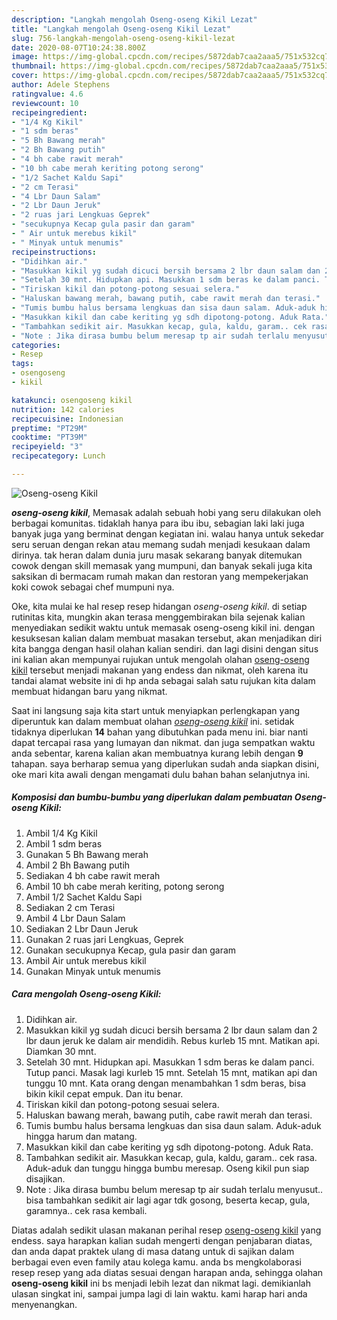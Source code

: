 ```yaml
---
description: "Langkah mengolah Oseng-oseng Kikil Lezat"
title: "Langkah mengolah Oseng-oseng Kikil Lezat"
slug: 756-langkah-mengolah-oseng-oseng-kikil-lezat
date: 2020-08-07T10:24:38.800Z
image: https://img-global.cpcdn.com/recipes/5872dab7caa2aaa5/751x532cq70/oseng-oseng-kikil-foto-resep-utama.jpg
thumbnail: https://img-global.cpcdn.com/recipes/5872dab7caa2aaa5/751x532cq70/oseng-oseng-kikil-foto-resep-utama.jpg
cover: https://img-global.cpcdn.com/recipes/5872dab7caa2aaa5/751x532cq70/oseng-oseng-kikil-foto-resep-utama.jpg
author: Adele Stephens
ratingvalue: 4.6
reviewcount: 10
recipeingredient:
- "1/4 Kg Kikil"
- "1 sdm beras"
- "5 Bh Bawang merah"
- "2 Bh Bawang putih"
- "4 bh cabe rawit merah"
- "10 bh cabe merah keriting potong serong"
- "1/2 Sachet Kaldu Sapi"
- "2 cm Terasi"
- "4 Lbr Daun Salam"
- "2 Lbr Daun Jeruk"
- "2 ruas jari Lengkuas Geprek"
- "secukupnya Kecap gula pasir dan garam"
- " Air untuk merebus kikil"
- " Minyak untuk menumis"
recipeinstructions:
- "Didihkan air."
- "Masukkan kikil yg sudah dicuci bersih bersama 2 lbr daun salam dan 2 lbr daun jeruk ke dalam air mendidih. Rebus kurleb 15 mnt. Matikan api. Diamkan 30 mnt."
- "Setelah 30 mnt. Hidupkan api. Masukkan 1 sdm beras ke dalam panci. Tutup panci. Masak lagi kurleb 15 mnt. Setelah 15 mnt, matikan api dan tunggu 10 mnt. Kata orang dengan menambahkan 1 sdm beras, bisa bikin kikil cepat empuk. Dan itu benar."
- "Tiriskan kikil dan potong-potong sesuai selera."
- "Haluskan bawang merah, bawang putih, cabe rawit merah dan terasi."
- "Tumis bumbu halus bersama lengkuas dan sisa daun salam. Aduk-aduk hingga harum dan matang."
- "Masukkan kikil dan cabe keriting yg sdh dipotong-potong. Aduk Rata."
- "Tambahkan sedikit air. Masukkan kecap, gula, kaldu, garam.. cek rasa. Aduk-aduk dan tunggu hingga bumbu meresap. Oseng kikil pun siap disajikan."
- "Note : Jika dirasa bumbu belum meresap tp air sudah terlalu menyusut.. bisa tambahkan sedikit air lagi agar tdk gosong, beserta kecap, gula, garamnya.. cek rasa kembali."
categories:
- Resep
tags:
- osengoseng
- kikil

katakunci: osengoseng kikil 
nutrition: 142 calories
recipecuisine: Indonesian
preptime: "PT29M"
cooktime: "PT39M"
recipeyield: "3"
recipecategory: Lunch

---
```



![Oseng-oseng Kikil](https://img-global.cpcdn.com/recipes/5872dab7caa2aaa5/751x532cq70/oseng-oseng-kikil-foto-resep-utama.jpg)

<b><i>oseng-oseng kikil</i></b>, Memasak adalah sebuah hobi yang seru dilakukan oleh berbagai komunitas. tidaklah hanya para ibu ibu, sebagian laki laki juga banyak juga yang berminat dengan kegiatan ini. walau hanya untuk sekedar seru seruan dengan rekan atau memang sudah menjadi kesukaan dalam dirinya. tak heran dalam dunia juru masak sekarang banyak ditemukan cowok dengan skill memasak yang mumpuni, dan banyak sekali juga kita saksikan di bermacam rumah makan dan restoran yang mempekerjakan koki cowok sebagai chef mumpuni nya.

Oke, kita mulai ke hal resep resep hidangan <i>oseng-oseng kikil</i>. di setiap rutinitas kita, mungkin akan terasa menggembirakan bila sejenak kalian menyediakan sedikit waktu untuk memasak oseng-oseng kikil ini. dengan kesuksesan kalian dalam membuat masakan tersebut, akan menjadikan diri kita bangga dengan hasil olahan kalian sendiri. dan lagi disini dengan situs ini kalian akan mempunyai rujukan untuk mengolah olahan <u>oseng-oseng kikil</u> tersebut menjadi makanan yang endess dan nikmat, oleh karena itu tandai alamat website ini di hp anda sebagai salah satu rujukan kita dalam membuat hidangan baru yang nikmat.




Saat ini langsung saja kita start untuk menyiapkan perlengkapan yang diperuntuk kan dalam membuat olahan <u><i>oseng-oseng kikil</i></u> ini. setidak tidaknya diperlukan <b>14</b> bahan yang dibutuhkan pada menu ini. biar nanti dapat tercapai rasa yang lumayan dan nikmat. dan juga sempatkan waktu anda sebentar, karena kalian akan membuatnya kurang lebih dengan <b>9</b> tahapan. saya berharap semua yang diperlukan sudah anda siapkan disini, oke mari kita awali dengan mengamati dulu bahan bahan selanjutnya ini.

<!--inarticleads1-->

##### Komposisi dan bumbu-bumbu yang diperlukan dalam pembuatan Oseng-oseng Kikil:

1. Ambil 1/4 Kg Kikil
1. Ambil 1 sdm beras
1. Gunakan 5 Bh Bawang merah
1. Ambil 2 Bh Bawang putih
1. Sediakan 4 bh cabe rawit merah
1. Ambil 10 bh cabe merah keriting, potong serong
1. Ambil 1/2 Sachet Kaldu Sapi
1. Sediakan 2 cm Terasi
1. Ambil 4 Lbr Daun Salam
1. Sediakan 2 Lbr Daun Jeruk
1. Gunakan 2 ruas jari Lengkuas, Geprek
1. Gunakan secukupnya Kecap, gula pasir dan garam
1. Ambil  Air untuk merebus kikil
1. Gunakan  Minyak untuk menumis




<!--inarticleads2-->

##### Cara mengolah Oseng-oseng Kikil:

1. Didihkan air.
1. Masukkan kikil yg sudah dicuci bersih bersama 2 lbr daun salam dan 2 lbr daun jeruk ke dalam air mendidih. Rebus kurleb 15 mnt. Matikan api. Diamkan 30 mnt.
1. Setelah 30 mnt. Hidupkan api. Masukkan 1 sdm beras ke dalam panci. Tutup panci. Masak lagi kurleb 15 mnt. Setelah 15 mnt, matikan api dan tunggu 10 mnt. Kata orang dengan menambahkan 1 sdm beras, bisa bikin kikil cepat empuk. Dan itu benar.
1. Tiriskan kikil dan potong-potong sesuai selera.
1. Haluskan bawang merah, bawang putih, cabe rawit merah dan terasi.
1. Tumis bumbu halus bersama lengkuas dan sisa daun salam. Aduk-aduk hingga harum dan matang.
1. Masukkan kikil dan cabe keriting yg sdh dipotong-potong. Aduk Rata.
1. Tambahkan sedikit air. Masukkan kecap, gula, kaldu, garam.. cek rasa. Aduk-aduk dan tunggu hingga bumbu meresap. Oseng kikil pun siap disajikan.
1. Note : Jika dirasa bumbu belum meresap tp air sudah terlalu menyusut.. bisa tambahkan sedikit air lagi agar tdk gosong, beserta kecap, gula, garamnya.. cek rasa kembali.




Diatas adalah sedikit ulasan makanan perihal resep <u>oseng-oseng kikil</u> yang endess. saya harapkan kalian sudah mengerti dengan penjabaran diatas, dan anda dapat praktek ulang di masa datang untuk di sajikan dalam berbagai even even family atau kolega kamu. anda bs mengkolaborasi resep resep yang ada diatas sesuai dengan harapan anda, sehingga olahan <b>oseng-oseng kikil</b> ini bs menjadi lebih lezat dan nikmat lagi. demikianlah ulasan singkat ini, sampai jumpa lagi di lain waktu. kami harap hari anda menyenangkan.
